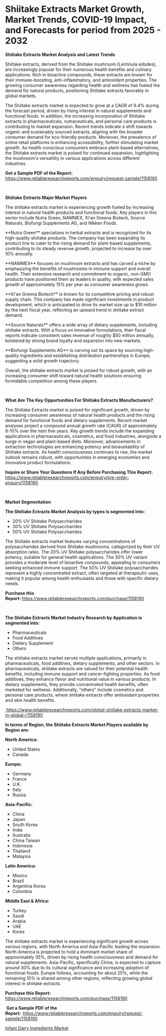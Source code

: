 <p><h1>Shiitake Extracts Market Growth, Market Trends, COVID-19 Impact, and Forecasts for period from 2025 - 2032</h1></p><p><strong>Shiitake Extracts Market Analysis and Latest Trends</strong></p>
<p><p>Shiitake extracts, derived from the Shiitake mushroom (Lentinula edodes), are increasingly popular for their numerous health benefits and culinary applications. Rich in bioactive compounds, these extracts are known for their immune-boosting, anti-inflammatory, and antioxidant properties. The growing consumer awareness regarding health and wellness has fueled the demand for natural products, positioning Shiitake extracts favorably in global markets.</p><p>The Shiitake extracts market is expected to grow at a CAGR of 9.4% during the forecast period, driven by rising interest in natural supplements and functional foods. In addition, the increasing incorporation of Shiitake extracts in pharmaceuticals, nutraceuticals, and personal care products is contributing to market expansion. Recent trends indicate a shift towards organic and sustainably sourced extracts, aligning with the broader consumer demand for eco-friendly products. Moreover, the prevalence of online retail platforms is enhancing accessibility, further stimulating market growth. As health-conscious consumers embrace plant-based alternatives, the Shiitake extracts market is poised for continued expansion, highlighting the mushroom's versatility in various applications across different industries.</p></p>
<p><strong>Get a Sample PDF of the Report:&nbsp;</strong> <a href="https://www.reliableresearchreports.com/enquiry/request-sample/1158190?utm_campaign=3581&utm_medium=2&utm_source=Github&utm_content=ia&utm_term=07042025&utm_id=shiitake-extracts">https://www.reliableresearchreports.com/enquiry/request-sample/1158190</a></p>
<p>&nbsp;</p>
<p><strong>Shiitake Extracts Major Market Players</strong></p>
<p><p>The shiitake extracts market is experiencing growth fueled by increasing interest in natural health products and functional foods. Key players in this sector include Nutra Green, NAMMEX, Xi'an Greena Biotech, Source Naturals, Biofungi Supplements AG, and Nikken Foods.</p><p>**Nutra Green** specializes in herbal extracts and is recognized for its high-quality shiitake products. The company has been expanding its product line to cater to the rising demand for plant-based supplements, contributing to its steady revenue growth, projected to increase by over 10% annually.</p><p>**NAMMEX** focuses on mushroom extracts and has carved a niche by emphasizing the benefits of mushrooms in immune support and overall health. Their extensive research and commitment to organic, non-GMO products have positioned them as leaders in quality, with expected sales growth of approximately 15% per year as consumer awareness grows.</p><p>**Xi'an Greena Biotech** is known for its competitive pricing and robust supply chain. This company has made significant investments in product development, which is anticipated to drive its market size up to $10 million by the next fiscal year, reflecting an upward trend in shiitake extract demand.</p><p>**Source Naturals** offers a wide array of dietary supplements, including shiitake extracts. With a focus on innovative formulations, their fiscal reports indicate consistent sales revenue of roughly $50 million annually, bolstered by strong brand loyalty and expansion into new markets.</p><p>**Biofungi Supplements AG** is carving out its space by sourcing high-quality ingredients and establishing distribution partnerships in Europe, suggesting a solid growth trajectory.</p><p>Overall, the shiitake extracts market is poised for robust growth, with an increasing consumer shift toward natural health solutions ensuring formidable competition among these players.</p></p>
<p>&nbsp;</p>
<p><strong>What Are The Key Opportunities For Shiitake Extracts Manufacturers?</strong></p>
<p><p>The Shiitake Extracts market is poised for significant growth, driven by increasing consumer awareness of natural health products and the rising demand for functional foods and dietary supplements. Recent market analyses project a compound annual growth rate (CAGR) of approximately 8-10% over the next five years. Key growth trends include the expanding applications in pharmaceuticals, cosmetics, and food industries, alongside a surge in vegan and plant-based diets. Moreover, advancements in extraction technologies are enhancing potency and bioavailability of Shiitake extracts. As health consciousness continues to rise, the market outlook remains robust, with opportunities in emerging economies and innovative product formulations.</p></p>
<p><strong>Inquire or Share Your Questions If Any Before Purchasing This Report:</strong> <a href="https://www.reliableresearchreports.com/enquiry/pre-order-enquiry/1158190?utm_campaign=3581&utm_medium=2&utm_source=Github&utm_content=ia&utm_term=07042025&utm_id=shiitake-extracts">https://www.reliableresearchreports.com/enquiry/pre-order-enquiry/1158190</a></p>
<p>&nbsp;</p>
<p><strong>Market Segmentation</strong></p>
<p><strong>The Shiitake Extracts Market Analysis by types is segmented into:</strong></p>
<p><ul><li>20% UV Shiitake Polysaccharides</li><li>30% UV Shiitake Polysaccharides</li><li>50% UV Shiitake Polysaccharides</li></ul></p>
<p><p>The Shiitake extracts market features varying concentrations of polysaccharides derived from Shiitake mushrooms, categorized by their UV absorption rates. The 20% UV Shiitake polysaccharides offer lower potency, suitable for general health applications. The 30% UV variant provides a moderate level of bioactive compounds, appealing to consumers seeking enhanced immune support. The 50% UV Shiitake polysaccharides represent a highly concentrated extract, often targeted at therapeutic uses, making it popular among health enthusiasts and those with specific dietary needs.</p></p>
<p><strong>Purchase this Report:&nbsp;</strong><a href="https://www.reliableresearchreports.com/purchase/1158190?utm_campaign=3581&utm_medium=2&utm_source=Github&utm_content=ia&utm_term=07042025&utm_id=shiitake-extracts">https://www.reliableresearchreports.com/purchase/1158190</a></p>
<p>&nbsp;</p>
<p><strong>The Shiitake Extracts Market Industry Research by Application is segmented into:</strong></p>
<p><ul><li>Pharmaceuticals</li><li>Food Additives</li><li>Dietary Supplement</li><li>Others</li></ul></p>
<p><p>The shiitake extracts market serves multiple applications, primarily in pharmaceuticals, food additives, dietary supplements, and other sectors. In pharmaceuticals, shiitake extracts are valued for their potential health benefits, including immune support and cancer-fighting properties. As food additives, they enhance flavor and nutritional value in various products. In dietary supplements, they provide concentrated health benefits, often marketed for wellness. Additionally, "others" include cosmetics and personal care products, where shiitake extracts offer antioxidant properties and skin health benefits.</p></p>
<p><a href="https://www.reliableresearchreports.com/global-shiitake-extracts-market-in-global-r1158190?utm_campaign=3581&utm_medium=2&utm_source=Github&utm_content=ia&utm_term=07042025&utm_id=shiitake-extracts">&nbsp;https://www.reliableresearchreports.com/global-shiitake-extracts-market-in-global-r1158190</a></p>
<p><strong>In terms of Region, the Shiitake Extracts Market Players available by Region are:</strong></p>
<p>
    <p> <strong> North America: </strong>
        <ul>
            <li>United States</li>
            <li>Canada</li>
        </ul>
        </p> 
    <p> <strong> Europe: </strong>
        <ul>
            <li>Germany</li>
            <li>France</li>
            <li>U.K.</li>
            <li>Italy</li>
            <li>Russia</li>
        </ul>
        </p> 
    <p> <strong> Asia-Pacific: </strong>
        <ul>
            <li>China</li>
            <li>Japan</li>
            <li>South Korea</li>
            <li>India</li>
            <li>Australia</li>
            <li>China Taiwan</li>
            <li>Indonesia</li>
            <li>Thailand</li>
            <li>Malaysia</li>
        </ul>
        </p> 
    <p> <strong> Latin America: </strong>
        <ul>
            <li>Mexico</li>
            <li>Brazil</li>
            <li>Argentina Korea</li>
            <li>Colombia</li>
        </ul>
        </p> 
    <p> <strong> Middle East & Africa: </strong>
        <ul>
            <li>Turkey</li>
            <li>Saudi</li>
            <li>Arabia</li>
            <li>UAE</li>
            <li>Korea</li>
        </ul>
    </p>
    </p>
<p><p>The shiitake extracts market is experiencing significant growth across various regions, with North America and Asia-Pacific leading the expansion. North America is projected to hold a dominant market share of approximately 35%, driven by rising health consciousness and demand for natural supplements. Asia-Pacific, specifically China, is expected to capture around 30% due to its cultural significance and increasing adoption of functional foods. Europe follows, accounting for about 25%, while the remaining 10% is shared among other regions, reflecting growing global interest in shiitake extracts.</p></p>
<p><strong>Purchase this Report: </strong><a href="https://www.reliableresearchreports.com/purchase/1158190?utm_campaign=3581&utm_medium=2&utm_source=Github&utm_content=ia&utm_term=07042025&utm_id=shiitake-extracts">https://www.reliableresearchreports.com/purchase/1158190</a></p>
<p>&nbsp;<strong>Get a Sample PDF of the Report:&nbsp;&nbsp;</strong><a href="https://www.reliableresearchreports.com/enquiry/request-sample/1158190?utm_campaign=3581&utm_medium=2&utm_source=Github&utm_content=ia&utm_term=07042025&utm_id=shiitake-extracts">https://www.reliableresearchreports.com/enquiry/request-sample/1158190</a></p>
<p><strong></strong></p>
<p><p><a href="https://github.com/abidomamen/Market-Research-Report-List-1/blob/main/infant-dairy-ingredients-market.md?utm_campaign=3581&utm_medium=2&utm_source=Github&utm_content=ia&utm_term=07042025&utm_id=shiitake-extracts">Infant Dairy Ingredients Market</a></p></p>